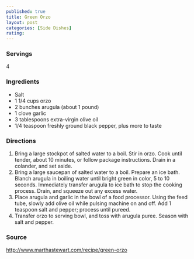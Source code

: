 ```yaml
---
published: true
title: Green Orzo
layout: post
categories: [Side Dishes]
rating: 
---
```

### Servings
4

### Ingredients
- Salt
- 1 1/4 cups orzo
- 2 bunches arugula (about 1 pound)
- 1 clove garlic
- 3 tablespoons extra-virgin olive oil
- 1/4 teaspoon freshly ground black pepper, plus more to taste


### Directions
1. Bring a large stockpot of salted water to a boil. Stir in orzo. Cook until tender, about 10 minutes, or follow package instructions. Drain in a colander, and set aside.
2. Bring a large saucepan of salted water to a boil. Prepare an ice bath. Blanch arugula in boiling water until bright green in color, 5 to 10 seconds. Immediately transfer arugula to ice bath to stop the cooking process. Drain, and squeeze out any excess water.
3. Place arugula and garlic in the bowl of a food processor. Using the feed tube, slowly add olive oil while pulsing machine on and off. Add 1 teaspoon salt and pepper; process until pureed.
4. Transfer orzo to serving bowl, and toss with arugula puree. Season with salt and pepper.

### Source
<a href="http://www.marthastewart.com/recipe/green-orzo" target="new">http://www.marthastewart.com/recipe/green-orzo</a>
